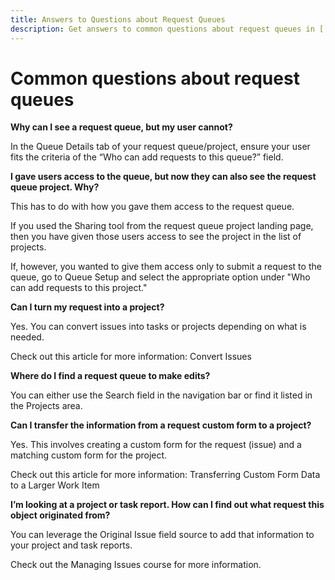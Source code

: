 ```yaml
---
title: Answers to Questions about Request Queues
description: Get answers to common questions about request queues in [!DNL Adobe Workfront].
---
```

# Common questions about request queues

**Why can I see a request queue, but my user cannot?**

In the Queue Details tab of your request queue/project, ensure your user fits the criteria of the “Who can add requests to this queue?” field.

**I gave users access to the queue, but now they can also see the request queue project. Why?**

This has to do with how you gave them access to the request queue.

If you used the Sharing tool from the request queue project landing page, then you have given those users access to see the project in the list of projects.

If, however, you wanted to give them access only to submit a request to the queue, go to Queue Setup and select the appropriate option under "Who can add requests to this project."

**Can I turn my request into a project?**

Yes. You can convert issues into tasks or projects depending on what is needed.

Check out this article for more information: Convert Issues

**Where do I find a request queue to make edits?**

You can either use the Search field in the navigation bar or find it listed in the Projects area.

**Can I transfer the information from a request custom form to a project?**

Yes. This involves creating a custom form for the request (issue) and a matching custom form for the project.

<!---
need URL for following sentence
--->

Check out this article for more information: Transferring Custom Form Data to a Larger Work Item

**I’m looking at a project or task report. How can I find out what request this object originated from?**

You can leverage the Original Issue field source to add that information to your project and task reports.

<!---
need URL for following sentence
--->

Check out the Managing Issues course for more information.
